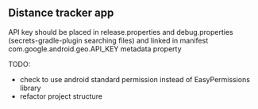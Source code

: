 ## Distance tracker app

API key should be placed in release.properties and debug.properties (secrets-gradle-plugin
 searching files) and linked in manifest com.google.android.geo.API_KEY metadata property

TODO:

* check to use android standard permission instead of EasyPermissions library
* refactor project structure